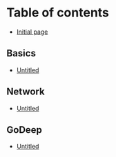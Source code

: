 # Table of contents

* [Initial page](README.md)

## Basics

* [Untitled](basics/untitled.md)

## Network

* [Untitled](network/untitled.md)

## GoDeep

* [Untitled](godeep/untitled.md)


